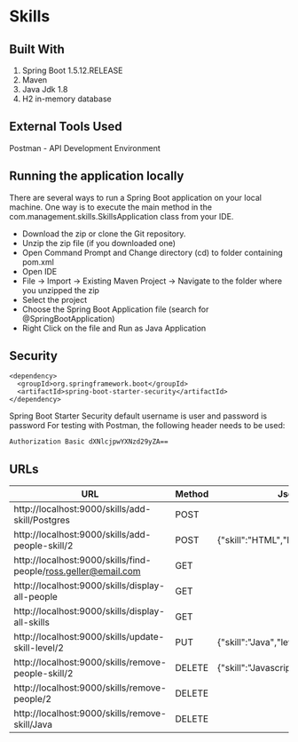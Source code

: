 # Skills

## Built With
1. Spring Boot 1.5.12.RELEASE
2. Maven
3. Java Jdk 1.8
4. H2 in-memory database

## External Tools Used
Postman - API Development Environment

## Running the application locally
There are several ways to run a Spring Boot application on your local machine. One way is to execute the main method in the com.management.skills.SkillsApplication class from your IDE.

- Download the zip or clone the Git repository.
- Unzip the zip file (if you downloaded one)
- Open Command Prompt and Change directory (cd) to folder containing pom.xml
- Open IDE
- File -> Import -> Existing Maven Project -> Navigate to the folder where you unzipped the zip
- Select the project
- Choose the Spring Boot Application file (search for @SpringBootApplication)
- Right Click on the file and Run as Java Application

## Security
```
<dependency>
  <groupId>org.springframework.boot</groupId>
  <artifactId>spring-boot-starter-security</artifactId>
</dependency> 
```

Spring Boot Starter Security default username is user and password is password
For testing with Postman, the following header needs to be used:
```
Authorization Basic dXNlcjpwYXNzd29yZA==
```

## URLs

| URL  | Method | Json |
| ------------- | ------------- | ------------- |
| http://localhost:9000/skills/add-skill/Postgres  | POST  | |
| http://localhost:9000/skills/add-people-skill/2  | POST  | {"skill":"HTML","level":"Working"} |
| http://localhost:9000/skills/find-people/ross.geller@email.com | GET | |
| http://localhost:9000/skills/display-all-people | GET | |
| http://localhost:9000/skills/display-all-skills | GET | |
| http://localhost:9000/skills/update-skill-level/2 | PUT | {"skill":"Java","level":"Expert"} |
| http://localhost:9000/skills/remove-people-skill/2 | DELETE | {"skill":"Javascript"} |
| http://localhost:9000/skills/remove-people/2 | DELETE | |
| http://localhost:9000/skills/remove-skill/Java | DELETE | |

